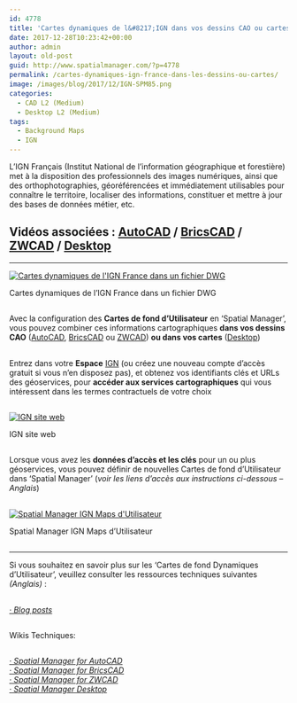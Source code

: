 ```yaml
---
id: 4778
title: 'Cartes dynamiques de l&#8217;IGN dans vos dessins CAO ou cartes'
date: 2017-12-28T10:23:42+00:00
author: admin
layout: old-post
guid: http://www.spatialmanager.com/?p=4778
permalink: /cartes-dynamiques-ign-france-dans-les-dessins-ou-cartes/
image: /images/blog/2017/12/IGN-SPM85.png
categories:
  - CAD L2 (Medium)
  - Desktop L2 (Medium)
tags:
  - Background Maps
  - IGN
---
```

<p>
  L&#8217;IGN Français (Institut National de l&#8217;information géographique et forestière) met à la disposition des professionnels des images numériques, ainsi que des orthophotographies, géoréférencées et immédiatement utilisables pour connaître le territoire, localiser des informations, constituer et mettre à jour des bases de données métier, etc.<!--more-->
</p>

<h2>
  Vidéos associées : <a href="https://youtu.be/Jwspff5p_Fk?rel=0" target="_blank" rel="nofollow"><span>AutoCAD</span></a> / <a href="https://youtu.be/Xs6hORi9wvs?rel=0" target="_blank" rel="nofollow"><span>BricsCAD</span></a> / <a href="https://youtu.be/LkOi4rtPZkU?rel=0" target="_blank" rel="nofollow"><span>ZWCAD</span></a> / <a href="https://youtu.be/zwnFknryQzQ?rel=0" target="_blank" rel="nofollow"><span>Desktop</span></a>
</h2>

* * *

<div>
  <a href="/images/blog/2017/12/IGN-FR-Spatial-Manager-BG-Window-BCAD2.png" target="_blank" rel="nofollow"><img src="/images/blog/2017/12/IGN-FR-Spatial-Manager-BG-Window-BCAD2-1024x556.png" alt="Cartes dynamiques de l'IGN France dans un fichier DWG" width="625" height="339" srcset="/images/blog/2017/12/IGN-FR-Spatial-Manager-BG-Window-BCAD2-1024x556.png 1024w, /images/blog/2017/12/IGN-FR-Spatial-Manager-BG-Window-BCAD2-300x163.png 300w, /images/blog/2017/12/IGN-FR-Spatial-Manager-BG-Window-BCAD2-768x417.png 768w, /images/blog/2017/12/IGN-FR-Spatial-Manager-BG-Window-BCAD2-624x339.png 624w, /images/blog/2017/12/IGN-FR-Spatial-Manager-BG-Window-BCAD2.png 1280w" sizes="(max-width: 625px) 100vw, 625px" /></a>
  
  <p>
    Cartes dynamiques de l&#8217;IGN France dans un fichier DWG
  </p>
</div>

<h2>
</h2>

Avec la configuration des **Cartes de fond d&#8217;Utilisateur** en &#8216;Spatial Manager&#8217;, vous pouvez combiner ces informations cartographiques **dans vos dessins CAO** (<a href="http://www.spatialmanager.com/spm-forautocad/" target="_blank" rel="nofollow">AutoCAD</a>, <a href="http://www.spatialmanager.com/spm-forbricscad/" target="_blank" rel="nofollow">BricsCAD</a> ou <a href="http://www.spatialmanager.com/spm-forzwcad/" target="_blank" rel="nofollow">ZWCAD</a>) **ou dans vos cartes** (<a href="http://www.spatialmanager.com/spm-desktop/" target="_blank" rel="nofollow">Desktop</a>)

## 

Entrez dans votre **Espace** <a href="http://professionnels.ign.fr/" target="_blank" rel="nofollow">IGN</a> (ou créez une nouveau compte d&#8217;accès gratuit si vous n&#8217;en disposez pas), et obtenez vos identifiants clés et URLs des géoservices, pour **accéder aux services cartographiques** qui vous intéressent dans les termes contractuels de votre choix

## 

<div>
  <a href="http://professionnels.ign.fr/" target="_blank" rel="nofollow"><img src="/images/blog/2017/12/IGN-site-Internet.png" alt="IGN site web" width="950" height="697" srcset="/images/blog/2017/12/IGN-site-Internet.png 950w, /images/blog/2017/12/IGN-site-Internet-300x220.png 300w, /images/blog/2017/12/IGN-site-Internet-768x563.png 768w, /images/blog/2017/12/IGN-site-Internet-624x458.png 624w" sizes="(max-width: 950px) 100vw, 950px" /></a>
  
  <p>
    IGN site web
  </p>
</div>

## 

Lorsque vous avez les **données d&#8217;accès et les clés** pour un ou plus géoservices, vous pouvez définir de nouvelles Cartes de fond d&#8217;Utilisateur dans &#8216;Spatial Manager&#8217; (_voir les liens d&#8217;accès aux instructions ci-dessous &#8211; Anglais_)

## 

<div>
  <a href="/images/blog/2017/12/Spatial-Manager-User-IGN-Maps.png" target="_blank" rel="nofollow"><img src="/images/blog/2017/12/Spatial-Manager-User-IGN-Maps.png" alt="Spatial Manager IGN Maps d'Utilisateur" width="977" height="448" srcset="/images/blog/2017/12/Spatial-Manager-User-IGN-Maps.png 977w, /images/blog/2017/12/Spatial-Manager-User-IGN-Maps-300x138.png 300w, /images/blog/2017/12/Spatial-Manager-User-IGN-Maps-768x352.png 768w, /images/blog/2017/12/Spatial-Manager-User-IGN-Maps-624x286.png 624w" sizes="(max-width: 977px) 100vw, 977px" /></a>
  
  <p>
    Spatial Manager IGN Maps d&#8217;Utilisateur
  </p>
</div>

## 

* * *

<p>
  Si vous souhaitez en savoir plus sur les &#8216;Cartes de fond Dynamiques d&#8217;Utilisateur&#8217;, veuillez consulter les ressources techniques suivantes <em>(Anglais) </em>:
</p>

<h2>
</h2>

<span><em><a href="http://www.spatialmanager.com/tag/background-maps/" target="_blank" rel="nofollow">· Blog posts</a></em></span>

## 

Wikis Techniques:

## 

<p>
  <em><a href="http://wiki.spatialmanager.com/index.php/Spatial_Manager%E2%84%A2_for_AutoCAD_-_FAQs:_Background_Maps_(%22Standard%22_and_%22Professional%22_editions_only)#Can_I_configure_my_own_Web_Map_Services.3F" target="_blank" rel="nofollow">· Spatial Manager for AutoCAD</a></em><br /> <a href="http://wiki.spatialmanager.com/index.php/Spatial_Manager%E2%84%A2_for_BricsCAD_-_FAQs:_Background_Maps_(%22Standard%22_and_%22Professional%22_editions_only)#Can_I_configure_my_own_Web_Map_Services.3F" target="_blank" rel="nofollow"><em>· Spatial Manager for BricsCAD<br /> </em></a><em><a href="http://wiki.spatialmanager.com/index.php/Spatial_Manager%E2%84%A2_for_ZWCAD_-_FAQs:_Background_Maps_(%22Standard%22_and_%22Professional%22_editions_only)#Can_I_configure_my_own_Web_Map_Services.3F" target="_blank" rel="nofollow">· Spatial Manager for ZWCAD<br /> </a><a href="http://wiki.spatialmanager.com/index.php/Spatial_Manager_Desktop%E2%84%A2_-_FAQs:_Background_Maps#Can_I_configure_my_own_Web_Map_Services.3F" target="_blank" rel="nofollow">· Spatial Manager Desktop</a></em>
</p>